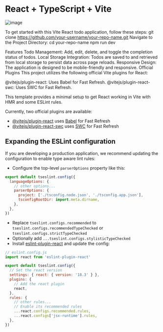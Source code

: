 # React + TypeScript + Vite
![image](https://github.com/user-attachments/assets/f2389535-d2ff-4019-941e-1c1fe601e972)

To get started with this Vite React todo application, follow these steps: git clone https://github.com/your-username/your-repo-name.git
Navigate to the Project Directory: cd your-repo-name
npm run dev

Features
Todo Management: Add, edit, delete, and toggle the completion status of todos.
Local Storage Integration: Todos are saved to and retrieved from local storage to persist data across page reloads.
Responsive Design: The application is designed to be mobile-friendly and responsive.
Official Plugins
This project utilizes the following official Vite plugins for React:

@vitejs/plugin-react: Uses Babel for Fast Refresh.
@vitejs/plugin-react-swc: Uses SWC for Fast Refresh.

This template provides a minimal setup to get React working in Vite with HMR and some ESLint rules.

Currently, two official plugins are available:

- [@vitejs/plugin-react](https://github.com/vitejs/vite-plugin-react/blob/main/packages/plugin-react/README.md) uses [Babel](https://babeljs.io/) for Fast Refresh
- [@vitejs/plugin-react-swc](https://github.com/vitejs/vite-plugin-react-swc) uses [SWC](https://swc.rs/) for Fast Refresh

## Expanding the ESLint configuration

If you are developing a production application, we recommend updating the configuration to enable type aware lint rules:

- Configure the top-level `parserOptions` property like this:

```js
export default tseslint.config({
  languageOptions: {
    // other options...
    parserOptions: {
      project: ['./tsconfig.node.json', './tsconfig.app.json'],
      tsconfigRootDir: import.meta.dirname,
    },
  },
})
```

- Replace `tseslint.configs.recommended` to `tseslint.configs.recommendedTypeChecked` or `tseslint.configs.strictTypeChecked`
- Optionally add `...tseslint.configs.stylisticTypeChecked`
- Install [eslint-plugin-react](https://github.com/jsx-eslint/eslint-plugin-react) and update the config:

```js
// eslint.config.js
import react from 'eslint-plugin-react'

export default tseslint.config({
  // Set the react version
  settings: { react: { version: '18.3' } },
  plugins: {
    // Add the react plugin
    react,
  },
  rules: {
    // other rules...
    // Enable its recommended rules
    ...react.configs.recommended.rules,
    ...react.configs['jsx-runtime'].rules,
  },
})
```
